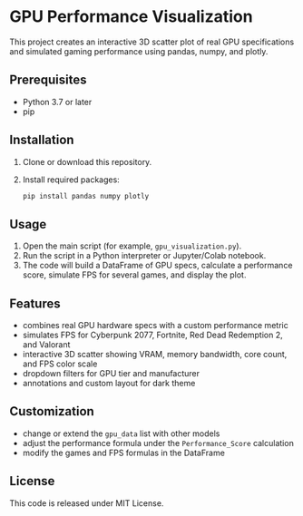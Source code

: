# GPU Performance Visualization

This project creates an interactive 3D scatter plot of real GPU specifications and simulated gaming performance using pandas, numpy, and plotly.

## Prerequisites

* Python 3.7 or later
* pip

## Installation

1. Clone or download this repository.
2. Install required packages:

   ```bash
   pip install pandas numpy plotly
   ```

## Usage

1. Open the main script (for example, `gpu_visualization.py`).
2. Run the script in a Python interpreter or Jupyter/Colab notebook.
3. The code will build a DataFrame of GPU specs, calculate a performance score, simulate FPS for several games, and display the plot.

## Features

* combines real GPU hardware specs with a custom performance metric
* simulates FPS for Cyberpunk 2077, Fortnite, Red Dead Redemption 2, and Valorant
* interactive 3D scatter showing VRAM, memory bandwidth, core count, and FPS color scale
* dropdown filters for GPU tier and manufacturer
* annotations and custom layout for dark theme

## Customization

* change or extend the `gpu_data` list with other models
* adjust the performance formula under the `Performance_Score` calculation
* modify the games and FPS formulas in the DataFrame

## License

This code is released under MIT License.
